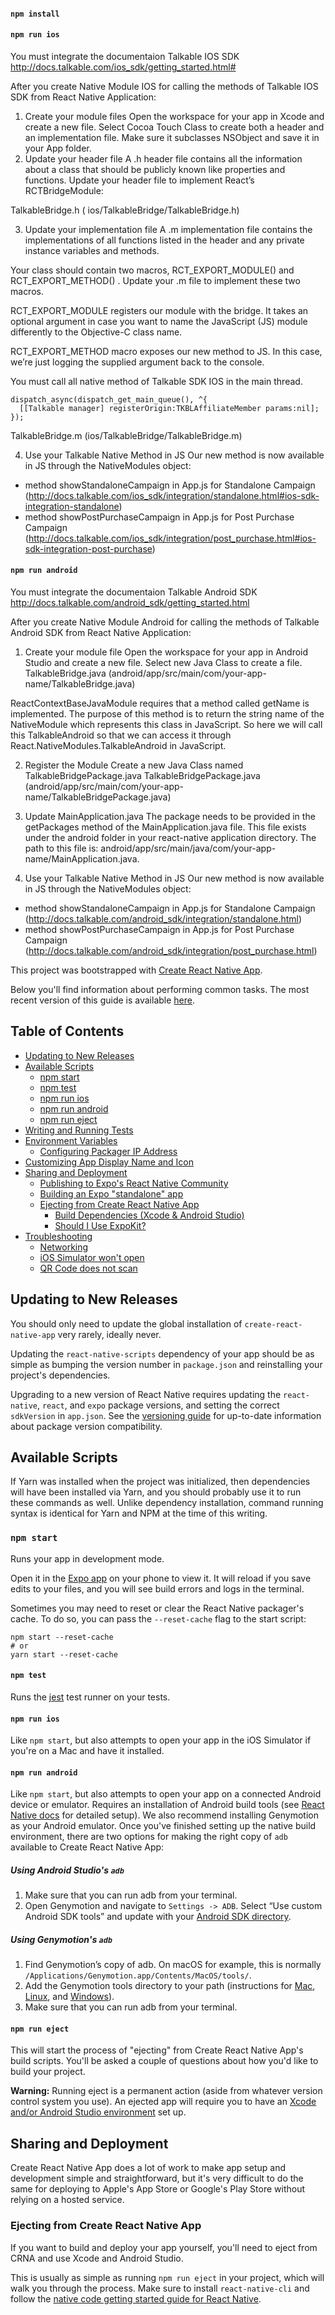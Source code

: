 #### `npm install`
#### `npm run ios`

You must integrate the documentaion Talkable IOS SDK http://docs.talkable.com/ios_sdk/getting_started.html#

After you create Native Module IOS for calling the methods of Talkable IOS SDK from React Native Application:

1. Create your module files
Open the workspace for your app in Xcode and create a new file. Select Cocoa Touch Class to create both a header and an implementation file.
Make sure it subclasses NSObject and save it in your App folder.
2. Update your header file
A .h header file contains all the information about a class that should be publicly known like properties and functions.
Update your header file to implement React’s RCTBridgeModule:

TalkableBridge.h ( ios/TalkableBridge/TalkableBridge.h)

3. Update your implementation file
A .m implementation file contains the implementations of all functions listed in the header and any private instance variables and methods.

Your class should contain two macros, RCT_EXPORT_MODULE() and RCT_EXPORT_METHOD() . Update your .m file to implement these two macros.

RCT_EXPORT_MODULE registers our module with the bridge. It takes an optional argument in case you want to name the JavaScript (JS) module differently to the Objective-C class name.

RCT_EXPORT_METHOD macro exposes our new method to JS. In this case, we’re just logging the supplied argument back to the console.

You must call all native method of Talkable SDK IOS in the main thread.
```
dispatch_async(dispatch_get_main_queue(), ^{
  [[Talkable manager] registerOrigin:TKBLAffiliateMember params:nil];
});
```
TalkableBridge.m (ios/TalkableBridge/TalkableBridge.m)

4. Use your Talkable Native Method in JS
  Our new method is now available in JS through the NativeModules object:
  - method showStandaloneCampaign in App.js for Standalone Campaign (http://docs.talkable.com/ios_sdk/integration/standalone.html#ios-sdk-integration-standalone)
  - method showPostPurchaseCampaign in App.js for Post Purchase Campaign (http://docs.talkable.com/ios_sdk/integration/post_purchase.html#ios-sdk-integration-post-purchase)

#### `npm run android`

You must integrate the documentaion Talkable Android SDK http://docs.talkable.com/android_sdk/getting_started.html

After you create Native Module Android for calling the methods of Talkable Android SDK from React Native Application:

1. Create your module file
Open the workspace for your app in Android Studio and create a new file. Select new Java Class to create a file.
TalkableBridge.java (android/app/src/main/com/your-app-name/TalkableBridge.java)

ReactContextBaseJavaModule requires that a method called getName is implemented. The purpose of this method is to return the string name of the NativeModule which represents this class in JavaScript. So here we will call this TalkableAndroid so that we can access it through React.NativeModules.TalkableAndroid in JavaScript.

2. Register the Module
Create a new Java Class named TalkableBridgePackage.java
TalkableBridgePackage.java (android/app/src/main/com/your-app-name/TalkableBridgePackage.java)

3. Update MainApplication.java
The package needs to be provided in the getPackages method of the MainApplication.java file. This file exists under the android folder in your react-native application directory. The path to this file is: android/app/src/main/java/com/your-app-name/MainApplication.java.

4. Use your Talkable Native Method in JS
  Our new method is now available in JS through the NativeModules object:
  - method showStandaloneCampaign in App.js for Standalone Campaign (http://docs.talkable.com/android_sdk/integration/standalone.html)
  - method showPostPurchaseCampaign in App.js for Post Purchase Campaign (http://docs.talkable.com/android_sdk/integration/post_purchase.html)

This project was bootstrapped with [Create React Native App](https://github.com/react-community/create-react-native-app).

Below you'll find information about performing common tasks. The most recent version of this guide is available [here](https://github.com/react-community/create-react-native-app/blob/master/react-native-scripts/template/README.md).

## Table of Contents

* [Updating to New Releases](#updating-to-new-releases)
* [Available Scripts](#available-scripts)
  * [npm start](#npm-start)
  * [npm test](#npm-test)
  * [npm run ios](#npm-run-ios)
  * [npm run android](#npm-run-android)
  * [npm run eject](#npm-run-eject)
* [Writing and Running Tests](#writing-and-running-tests)
* [Environment Variables](#environment-variables)
  * [Configuring Packager IP Address](#configuring-packager-ip-address)
* [Customizing App Display Name and Icon](#customizing-app-display-name-and-icon)
* [Sharing and Deployment](#sharing-and-deployment)
  * [Publishing to Expo's React Native Community](#publishing-to-expos-react-native-community)
  * [Building an Expo "standalone" app](#building-an-expo-standalone-app)
  * [Ejecting from Create React Native App](#ejecting-from-create-react-native-app)
    * [Build Dependencies (Xcode & Android Studio)](#build-dependencies-xcode-android-studio)
    * [Should I Use ExpoKit?](#should-i-use-expokit)
* [Troubleshooting](#troubleshooting)
  * [Networking](#networking)
  * [iOS Simulator won't open](#ios-simulator-wont-open)
  * [QR Code does not scan](#qr-code-does-not-scan)

## Updating to New Releases

You should only need to update the global installation of `create-react-native-app` very rarely, ideally never.

Updating the `react-native-scripts` dependency of your app should be as simple as bumping the version number in `package.json` and reinstalling your project's dependencies.

Upgrading to a new version of React Native requires updating the `react-native`, `react`, and `expo` package versions, and setting the correct `sdkVersion` in `app.json`. See the [versioning guide](https://github.com/react-community/create-react-native-app/blob/master/VERSIONS.md) for up-to-date information about package version compatibility.

## Available Scripts

If Yarn was installed when the project was initialized, then dependencies will have been installed via Yarn, and you should probably use it to run these commands as well. Unlike dependency installation, command running syntax is identical for Yarn and NPM at the time of this writing.

### `npm start`

Runs your app in development mode.

Open it in the [Expo app](https://expo.io) on your phone to view it. It will reload if you save edits to your files, and you will see build errors and logs in the terminal.

Sometimes you may need to reset or clear the React Native packager's cache. To do so, you can pass the `--reset-cache` flag to the start script:

```
npm start --reset-cache
# or
yarn start --reset-cache
```

#### `npm test`

Runs the [jest](https://github.com/facebook/jest) test runner on your tests.

#### `npm run ios`

Like `npm start`, but also attempts to open your app in the iOS Simulator if you're on a Mac and have it installed.

#### `npm run android`

Like `npm start`, but also attempts to open your app on a connected Android device or emulator. Requires an installation of Android build tools (see [React Native docs](https://facebook.github.io/react-native/docs/getting-started.html) for detailed setup). We also recommend installing Genymotion as your Android emulator. Once you've finished setting up the native build environment, there are two options for making the right copy of `adb` available to Create React Native App:

##### Using Android Studio's `adb`

1. Make sure that you can run adb from your terminal.
2. Open Genymotion and navigate to `Settings -> ADB`. Select “Use custom Android SDK tools” and update with your [Android SDK directory](https://stackoverflow.com/questions/25176594/android-sdk-location).

##### Using Genymotion's `adb`

1. Find Genymotion’s copy of adb. On macOS for example, this is normally `/Applications/Genymotion.app/Contents/MacOS/tools/`.
2. Add the Genymotion tools directory to your path (instructions for [Mac](http://osxdaily.com/2014/08/14/add-new-path-to-path-command-line/), [Linux](http://www.computerhope.com/issues/ch001647.htm), and [Windows](https://www.howtogeek.com/118594/how-to-edit-your-system-path-for-easy-command-line-access/)).
3. Make sure that you can run adb from your terminal.

#### `npm run eject`

This will start the process of "ejecting" from Create React Native App's build scripts. You'll be asked a couple of questions about how you'd like to build your project.

**Warning:** Running eject is a permanent action (aside from whatever version control system you use). An ejected app will require you to have an [Xcode and/or Android Studio environment](https://facebook.github.io/react-native/docs/getting-started.html) set up.

## Sharing and Deployment

Create React Native App does a lot of work to make app setup and development simple and straightforward, but it's very difficult to do the same for deploying to Apple's App Store or Google's Play Store without relying on a hosted service.

### Ejecting from Create React Native App

If you want to build and deploy your app yourself, you'll need to eject from CRNA and use Xcode and Android Studio.

This is usually as simple as running `npm run eject` in your project, which will walk you through the process. Make sure to install `react-native-cli` and follow the [native code getting started guide for React Native](https://facebook.github.io/react-native/docs/getting-started.html).
